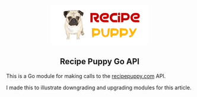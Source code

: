 <p style="text-align: center">
    <img src="recipepuppy.png" alt="centered image" />
</p>

<h2 style="text-align: center">Recipe Puppy Go API</h2>

This is a Go module for making calls to the [recipepuppy.com](http://recipepuppy.com/api) API.

I made this to illustrate downgrading and upgrading modules for this article. 